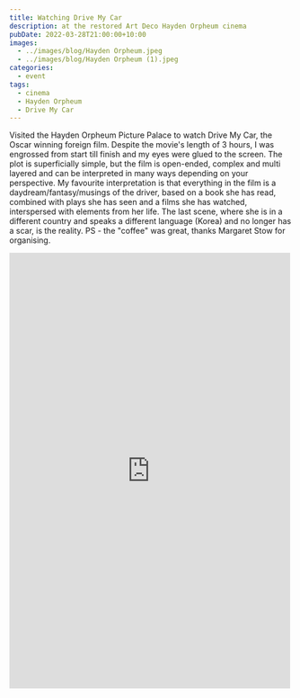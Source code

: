 ```yaml
---
title: Watching Drive My Car
description: at the restored Art Deco Hayden Orpheum cinema
pubDate: 2022-03-28T21:00:00+10:00
images:
  - ../images/blog/Hayden Orpheum.jpeg
  - ../images/blog/Hayden Orpheum (1).jpeg
categories:
  - event
tags:
  - cinema
  - Hayden Orpheum
  - Drive My Car
---
```


Visited the Hayden Orpheum Picture Palace to watch Drive My Car, the Oscar winning foreign film. Despite the movie's length of 3 hours, I was engrossed from start till finish and my eyes were glued to the screen. The plot is superficially simple, but the film is open-ended, complex and multi layered and can be interpreted in many ways depending on your perspective. My favourite interpretation is that everything in the film is a daydream/fantasy/musings of the driver, based on a book she has read, combined with plays she has seen and a films she has watched, interspersed with elements from her life. The last scene, where she is in a different country and speaks a different language (Korea) and no longer has a scar, is the reality. PS - the "coffee" was great, thanks Margaret Stow for organising.

<iframe src="https://www.facebook.com/plugins/post.php?href=https%3A%2F%2Fwww.facebook.com%2Fchris1.tham%2Fposts%2Fpfbid0o1SzGyDewiHReqsnqaY7NxGRDB7YTXGmoraM3v53s5DDJy7XJS5pUGUuKteJDJd1l&show_text=true&width=500" width="500" height="775" style="border:none;overflow:hidden" scrolling="no" frameborder="0" allowfullscreen="true" allow="autoplay; clipboard-write; encrypted-media; picture-in-picture; web-share"></iframe>
